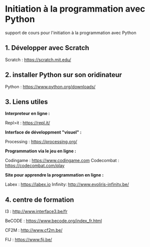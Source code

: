 # Initiation à la programmation avec Python
support de cours pour l'initiation à la programmation avec Python

## 1. Développer avec Scratch
Scratch : https://scratch.mit.edu/

## 2. installer Python sur son oridinateur
Python : https://www.python.org/downloads/

## 3. Liens utiles
**Interpreteur en ligne :**

Repl>it : https://repl.it/

**Interface de développment "visuel" :**

Processing : https://processing.org/

**Programmation via le jeu en ligne :**

Codingame : https://www.codingame.com 
Codecombat : https://codecombat.com/play

**Site pour apprendre la programmation en ligne :**

Labex : https://labex.io
Infinity:  http://www.evoliris-infinity.be/

## 4. centre de formation

I3 : http://www.interface3.be/fr

BeCODE : https://www.becode.org/index_fr.html

CF2M : http://www.cf2m.be/

FIJ : https://www.fij.be/
